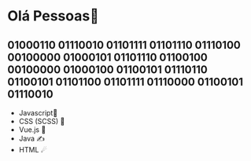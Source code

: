 # Olá Pessoas👋 

## 01000110 01110010 01101111 01101110 01110100 00100000 01000101 01101110 01100100 00100000 01000100 01100101 01110110 01100101 01101100 01101111 01110000 01100101 01110010 

- Javascript🤗
- CSS (SCSS) 🎨
- Vue.js 🤖            
- Java ✍
- HTML ☄

![]()
